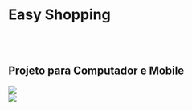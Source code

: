<h1>Easy Shopping</h1>
<br>
<br>
<h2>Projeto para Computador e Mobile</h2>
<img src="https://github.com/patricialuana/easy-shopping/blob/master/assets/pcnova.jpg?raw=true"/>
<br>
<img src="https://github.com/patricialuana/easy-shopping/blob/master/assets/mobile.jpg?raw=true" />
